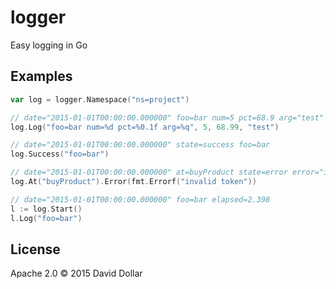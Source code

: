 # logger

Easy logging in Go

## Examples

```go
var log = logger.Namespace("ns=project")

// date="2015-01-01T00:00:00.000000" foo=bar num=5 pct=68.9 arg="test"
log.Log("foo=bar num=%d pct=%0.1f arg=%q", 5, 68.99, "test")

// date="2015-01-01T00:00:00.000000" state=success foo=bar
log.Success("foo=bar")

// date="2015-01-01T00:00:00.000000" at=buyProduct state=error error="invalid token"
log.At("buyProduct").Error(fmt.Errorf("invalid token"))

// date="2015-01-01T00:00:00.000000" foo=bar elapsed=2.398
l := log.Start()
l.Log("foo=bar")
```

## License

Apache 2.0 &copy; 2015 David Dollar
